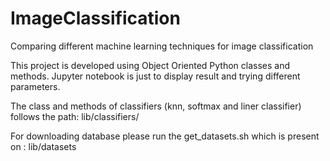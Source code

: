 # ImageClassification
Comparing different machine learning techniques for image classification

This project is developed using Object Oriented Python classes and methods.
Jupyter notebook is just to display result and trying different parameters.

The class and methods of classifiers (knn, softmax and liner classifier) follows the path: lib/classifiers/

For downloading database please run the get_datasets.sh which is present on : lib/datasets
